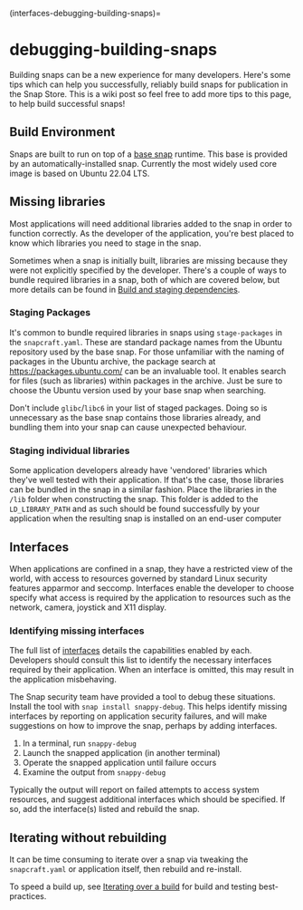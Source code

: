 (interfaces-debugging-building-snaps)=
# debugging-building-snaps

Building snaps can be a new experience for many developers. Here's some tips which can help you successfully, reliably build snaps for publication in the Snap Store. This is a wiki post so feel free to add more tips to this page, to help build successful snaps!

<h2 id="heading--build-environment">Build Environment</h2>

Snaps are built to run on top of a [base snap](/interfaces/base-snaps) runtime. This base is provided by an automatically-installed snap. Currently the most widely used core image is based on Ubuntu 22.04 LTS. 

<h2 id="heading--missing-libraries">Missing libraries</h2>

Most applications will need additional libraries added to the snap in order to function correctly. As the developer of the application, you're best placed to know which libraries you need to stage in the snap.

Sometimes  when a snap is initially built, libraries are missing because they were not explicitly specified by the developer. There's a couple of ways to bundle required libraries in a snap, both of which are covered below, but more details can be found in [Build and staging dependencies](/). 

<h3 id="heading--staging-packages">Staging Packages</h3>

It's common to bundle required libraries in snaps using `stage-packages` in the `snapcraft.yaml`. These are standard package names from the Ubuntu repository used by the base snap. For those unfamiliar with the naming of packages in the Ubuntu archive, the package search at https://packages.ubuntu.com/ can be an invaluable tool. It enables search for files (such as libraries) within packages in the archive. Just be sure to choose the Ubuntu version used by your base snap when searching.

Don't include `glibc`/`libc6` in your list of staged packages. Doing so is unnecessary as the base snap contains those libraries already, and bundling them into your snap can cause unexpected behaviour.

<h3 id="heading--staging-individual-libraries">Staging individual libraries</h3>

Some application developers already have 'vendored' libraries which they've well tested with their application. If that's the case, those libraries can be bundled in the snap in a similar fashion. Place the libraries in the `/lib` folder when constructing the snap. This folder is added to the `LD_LIBRARY_PATH` and as such should be found successfully  by your application when the resulting snap is installed on an end-user computer 

<h2 id="heading--interfaces">Interfaces</h2>

When applications are confined in a snap, they have a restricted view of the world, with access to resources governed by standard Linux security features apparmor and seccomp. Interfaces enable the developer to choose specify what access is required by the application to resources such as the network, camera, joystick and X11 display.

<h3 id="heading--identifying-missing-interfaces">Identifying missing interfaces</h3>

The full list of [interfaces](/interfaces/index) details the capabilities enabled by each. Developers should consult this list to identify the necessary interfaces required by their application. When an interface is omitted, this may result in the application misbehaving.  

The Snap security team have provided a tool to debug these situations. Install the tool with `snap install snappy-debug`. This helps identify missing interfaces by reporting on application security failures, and will make suggestions on how to improve the snap, perhaps by adding interfaces.

1. In a terminal, run `snappy-debug`
2. Launch the snapped application (in another terminal)
3. Operate the snapped application until failure occurs
4. Examine the output from `snappy-debug`

Typically the output will report on failed attempts to access system resources, and suggest additional interfaces which should be specified. If so, add the interface(s) listed and rebuild the snap.

<h2 id="heading--iterating-without-rebuilding">Iterating without rebuilding</h2>

It can be time consuming to iterate over a snap via tweaking the `snapcraft.yaml` or application itself, then rebuild and re-install. 

To speed a build up, see [Iterating over a build](/) for build and testing best-practices.

